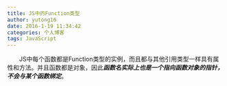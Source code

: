 ```yaml
---
title: JS中的Function类型
author: yutong16
date: 2016-1-19 11:34:42
categories: 个人博客
tags: JavaScript
---
```

　　JS中每个函数都是Function类型的实例，而且都与其他引用类型一样具有属性和方法。并且函数都是对象，因此***函数名实际上也是一个指向函数对象的指针，不会与某个函数绑定***。